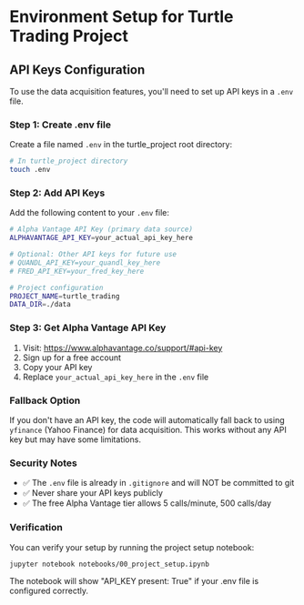 # Environment Setup for Turtle Trading Project

## API Keys Configuration

To use the data acquisition features, you'll need to set up API keys in a `.env` file.

### Step 1: Create .env file
Create a file named `.env` in the turtle_project root directory:

```bash
# In turtle_project directory
touch .env
```

### Step 2: Add API Keys
Add the following content to your `.env` file:

```bash
# Alpha Vantage API Key (primary data source)
ALPHAVANTAGE_API_KEY=your_actual_api_key_here

# Optional: Other API keys for future use
# QUANDL_API_KEY=your_quandl_key_here
# FRED_API_KEY=your_fred_key_here

# Project configuration
PROJECT_NAME=turtle_trading
DATA_DIR=./data
```

### Step 3: Get Alpha Vantage API Key
1. Visit: https://www.alphavantage.co/support/#api-key
2. Sign up for a free account
3. Copy your API key
4. Replace `your_actual_api_key_here` in the `.env` file

### Fallback Option
If you don't have an API key, the code will automatically fall back to using `yfinance` (Yahoo Finance) for data acquisition. This works without any API key but may have some limitations.

### Security Notes
- ✅ The `.env` file is already in `.gitignore` and will NOT be committed to git
- ✅ Never share your API keys publicly
- ✅ The free Alpha Vantage tier allows 5 calls/minute, 500 calls/day

### Verification
You can verify your setup by running the project setup notebook:
```bash
jupyter notebook notebooks/00_project_setup.ipynb
```

The notebook will show "API_KEY present: True" if your .env file is configured correctly. 
